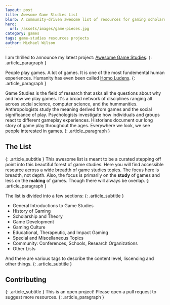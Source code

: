 ```yaml
---
layout: post
title: Awesome Game Studies List
blurb: A community-driven awesome list of resources for gaming scholarship, art, and sciences. Focused on general Game Scholarship Theories, Videogames, and Tabletop games.
hero:
  url: /assets/images/game-pieces.jpg
category: games
tags: game-studies resources projects
author: Michael Wilson
---
```

I am thrilled to announce my latest project: [Awesome Game Studies](https://github.com/electricjones/awesome-game-studies).
{: .article_paragraph }

People play games. A lot of games. It is one of the most fundemental human experiences.
Humanity has even been called [Homo Ludens](https://en.wikipedia.org/wiki/Homo_Ludens).
{: .article_paragraph }

Game Studies is the field of research that asks all the questions about why and how we play games.
It's a broad network of disciplines ranging all across social science, computer science, and the hummanities.
Anthropologists study the meaning derived from games and the social significance of play.
Psychologists investigate how individuals and groups react to different gameplay experiences.
Historians document our long story of game play throughout the ages. Everywhere we look, we see people interested in games.
{: .article_paragraph }

## The List
{: .article_subtitle }
This awesome list is meant to be a curated stepping off point into this beautiful forest of game studies.
Here you will find accessible resource across a wide breadth of game studies topics.
The focus here is breadth, not depth. 
Also, the focus is primarily on the **study** of games and less on the **making** of games.
Though there will always be overlap.
{: .article_paragraph }

The list is divided into a few sections:
{: .article_subtitle }

- General Introductions to Game Studies
- History of Gaming
- Scholarship and Theory
- Game Development
- Gaming Culture
- Educational, Therapeutic, and Impact Gaming
- Special and Miscellaneous Topics
- Community: Conferences, Schools, Research Organizations
- Other Lists

And there are various tags to describe the content level, liscencing and other things.
{: .article_subtitle }

## Contributing
{: .article_subtitle }
This is an open project! Please open a pull request to suggest more resources.
{: .article_paragraph }

